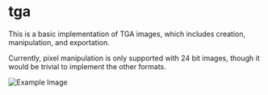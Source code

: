 # tga
This is a basic implementation of TGA images, which includes creation, manipulation, and exportation.

Currently, pixel manipulation is only supported with 24 bit images, though it would be trivial to implement the other formats.

![Example Image](testImage.tga "Example Image")
